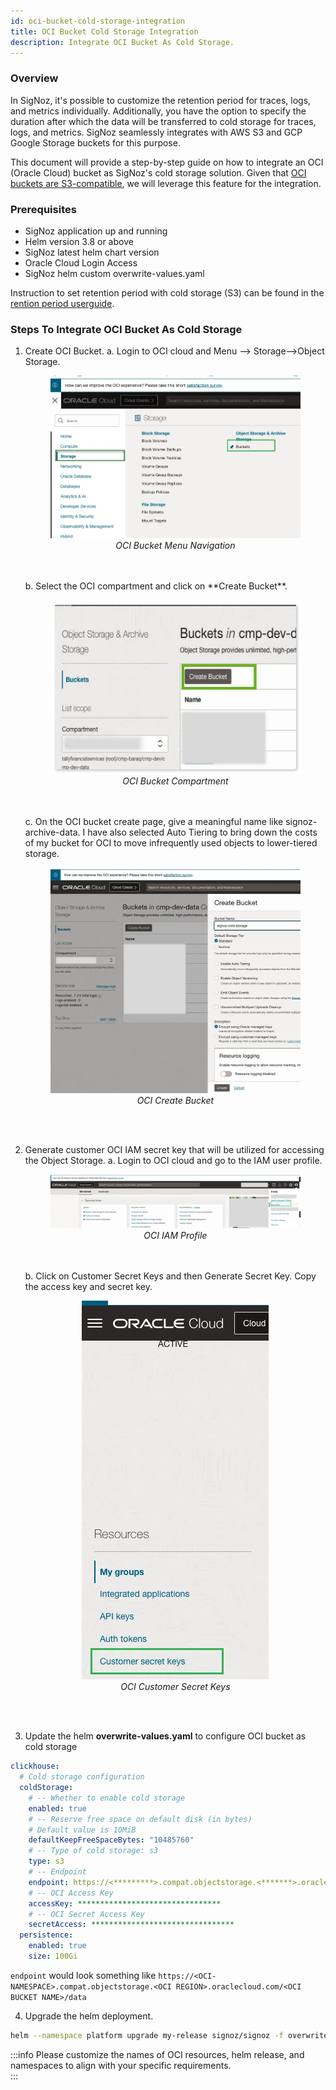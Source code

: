 ```yaml
---
id: oci-bucket-cold-storage-integration
title: OCI Bucket Cold Storage Integration
description: Integrate OCI Bucket As Cold Storage.
---
```


### Overview
In SigNoz, it's possible to customize the retention period for traces, logs, and metrics individually. Additionally, you have the option to specify the duration after which the data will be transferred to cold storage for traces, logs, and metrics. SigNoz seamlessly integrates with AWS S3 and GCP Google Storage buckets for this purpose.

This document will provide a step-by-step guide on how to integrate an OCI (Oracle Cloud) bucket as SigNoz's cold storage solution.
Given that [OCI buckets are S3-compatible](https://docs.oracle.com/en-us/iaas/Content/Object/Tasks/s3compatibleapi.htm), we will leverage this feature for the integration.

### Prerequisites

- SigNoz application up and running
- Helm version 3.8 or above
- SigNoz latest helm chart version
- Oracle Cloud Login Access
- SigNoz helm custom overwrite-values.yaml

Instruction to set retention period with cold storage (S3) can be found
in the [rention period userguide](https://signoz.io/docs/userguide/retention-period/).

### Steps To Integrate OCI Bucket As Cold Storage
1. Create OCI Bucket.
   a. Login to OCI cloud and Menu –> Storage–>Object Storage.
   <figure data-zoomable align='center'>
    <img src="../../static/img/docs/oci-bucket-cold-storage/oci-bucket-storage.webp" alt="OCI Bucket Menu Navigation"/>
    <figcaption><i>OCI Bucket Menu Navigation</i></figcaption>
   </figure>
   <br></br>
   b. Select the OCI compartment and click on **Create Bucket**.
      <figure data-zoomable align='center'>
       <img src="../../static/img/docs/oci-bucket-cold-storage/oci-bucket-compartment.webp" alt="OCI Bucket Compartment"/>
       <figcaption><i>OCI Bucket Compartment</i></figcaption>
      </figure>
      <br></br>
   c. On the OCI bucket create page, give a meaningful name like signoz-archive-data. I have also selected Auto Tiering to bring down the costs of my bucket for OCI to move infrequently used objects to lower-tiered storage.
      <figure data-zoomable align='center'>
       <img src="../../static/img/docs/oci-bucket-cold-storage/oci-create-bucket.webp" alt="OCI Create Bucket"/>
       <figcaption><i>OCI Create Bucket</i></figcaption>
      </figure>
      <br></br>      

2. Generate customer OCI IAM secret key that will be utilized for accessing the Object Storage.
   a. Login to OCI cloud and go to the IAM user profile.
      <figure data-zoomable align='center'>
       <img src="../../static/img/docs/oci-bucket-cold-storage/oci-iam-profile.webp" alt="OCI IAM Profile"/>
       <figcaption><i>OCI IAM Profile</i></figcaption>
      </figure>
      <br></br>      
   b. Click on Customer Secret Keys and then Generate Secret Key. Copy the access key and secret key.
      <figure data-zoomable align='center'>
       <img src="../../static/img/docs/oci-bucket-cold-storage/oci-custom-secret-keys.webp" alt="OCI Customer Secret Keys"/>
       <figcaption><i>OCI Customer Secret Keys</i></figcaption>
      </figure>
      <br></br>        

3. Update the helm **overwrite-values.yaml** to configure OCI bucket as cold storage

```yaml
clickhouse:
  # Cold storage configuration
  coldStorage:
    # -- Whether to enable cold storage
    enabled: true
    # -- Reserve free space on default disk (in bytes)
    # Default value is 10MiB
    defaultKeepFreeSpaceBytes: "10485760"
    # -- Type of cold storage: s3
    type: s3
    # -- Endpoint
    endpoint: https://<*********>.compat.objectstorage.<*******>.oraclecloud.com/<**********>/data/
    # -- OCI Access Key
    accessKey: ********************************
    # -- OCI Secret Access Key
    secretAccess: ********************************   
  persistence:
    enabled: true  
    size: 100Gi
```
`endpoint` would look something like `https://<OCI-NAMESPACE>.compat.objectstorage.<OCI REGION>.oraclecloud.com/<OCI BUCKET NAME>/data`

4. Upgrade the helm deployment.

```bash
helm --namespace platform upgrade my-release signoz/signoz -f overwrite-values.yaml    
```

:::info
Please customize the names of OCI resources, helm release, and namespaces to align with your specific requirements.    
:::
